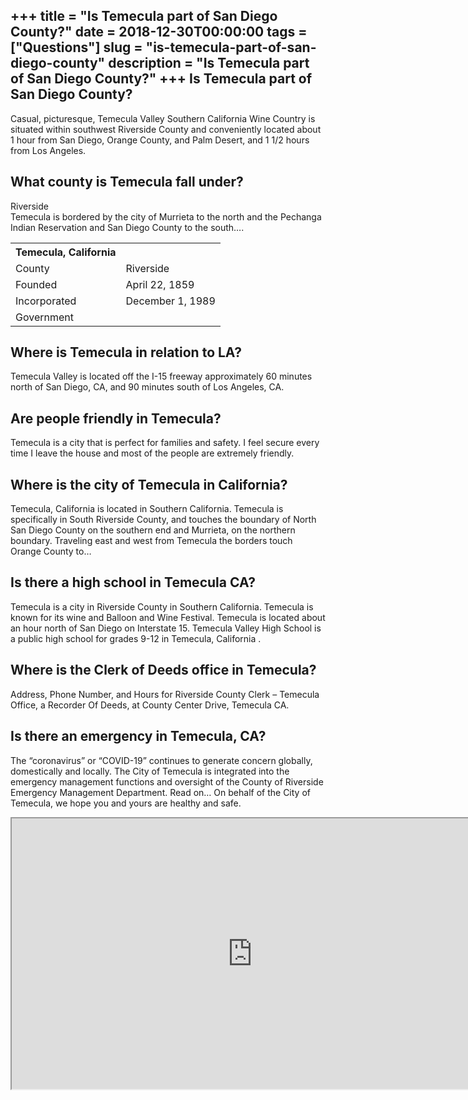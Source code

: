 +++
title = "Is Temecula part of San Diego County?"
date = 2018-12-30T00:00:00
tags = ["Questions"]
slug = "is-temecula-part-of-san-diego-county"
description = "Is Temecula part of San Diego County?"
+++
Is Temecula part of San Diego County?
-------------------------------------

Casual, picturesque, Temecula Valley Southern California Wine Country is situated within southwest Riverside County and conveniently located about 1 hour from San Diego, Orange County, and Palm Desert, and 1 1/2 hours from Los Angeles.

What county is Temecula fall under?
-----------------------------------

Riverside  
Temecula is bordered by the city of Murrieta to the north and the Pechanga Indian Reservation and San Diego County to the south….

<table><tr><th>Temecula, California</th></tr><tr><td>County</td><td>Riverside</td></tr><tr><td>Founded</td><td>April 22, 1859</td></tr><tr><td>Incorporated</td><td>December 1, 1989</td></tr><tr><td>Government</td></tr></table>

Where is Temecula in relation to LA?
------------------------------------

Temecula Valley is located off the I-15 freeway approximately 60 minutes north of San Diego, CA, and 90 minutes south of Los Angeles, CA.

Are people friendly in Temecula?
--------------------------------

Temecula is a city that is perfect for families and safety. I feel secure every time I leave the house and most of the people are extremely friendly.

Where is the city of Temecula in California?
--------------------------------------------

Temecula, California is located in Southern California. Temecula is specifically in South Riverside County, and touches the boundary of North San Diego County on the southern end and Murrieta, on the northern boundary. Traveling east and west from Temecula the borders touch Orange County to…

Is there a high school in Temecula CA?
--------------------------------------

Temecula is a city in Riverside County in Southern California. Temecula is known for its wine and Balloon and Wine Festival. Temecula is located about an hour north of San Diego on Interstate 15. Temecula Valley High School is a public high school for grades 9-12 in Temecula, California .

Where is the Clerk of Deeds office in Temecula?
-----------------------------------------------

Address, Phone Number, and Hours for Riverside County Clerk – Temecula Office, a Recorder Of Deeds, at County Center Drive, Temecula CA.

Is there an emergency in Temecula, CA?
--------------------------------------

The “coronavirus” or “COVID-19” continues to generate concern globally, domestically and locally. The City of Temecula is integrated into the emergency management functions and oversight of the County of Riverside Emergency Management Department. Read on… On behalf of the City of Temecula, we hope you and yours are healthy and safe.

<iframe allow="accelerometer; autoplay; clipboard-write; encrypted-media; gyroscope; picture-in-picture" allowfullscreen="" class="__youtube_prefs__  epyt-is-override  no-lazyload" data-no-lazy="1" data-origheight="433" data-origwidth="770" data-skipgform_ajax_framebjll="" height="433" id="_ytid_62739" loading="lazy" src="https://www.youtube.com/embed/NsTljcKFv70?enablejsapi=1&autoplay=0&cc_load_policy=0&cc_lang_pref=&iv_load_policy=1&loop=0&modestbranding=0&rel=1&fs=1&playsinline=0&autohide=2&theme=dark&color=red&controls=1&" title="YouTube player" width="770"></iframe>